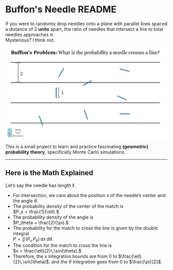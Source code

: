 # Buffon's Needle README

If you were to randomly drop needles onto a plane with parallel lines spaced a distance of 2 **units** apart, the ratio of needles that intersect a line to total needles approaches $\pi$.  
Mysterious? I think not.

![Buffon’s Needle Demo](buffons-needle-visual.png)

This is a small project to learn and practice fascinating **(geometric) probability theory**, specifically Monte Carlo simulations.

---

## Here is the Math Explained

Let’s say the needle has length $\ell$.

- For intersection, we care about the position $x$ of the needle’s center and the angle $\theta$.
- The probability density of the center of the match is  
  $P_x = \frac{1}{\ell}.$
- The probability density of the angle is  
  $P_\theta = \frac{2}{\pi}.$
- The probability for the match to cross the line is given by the double integral  
  $P = \iint (P_x \,P_\theta)\,dx\,d\theta.$
- The condition for the match to cross the line is  
  $x < \frac{\ell}{2}\,\sin(\theta).$
- Therefore, the $x$ integration bounds are from $0$ to $\frac{\ell}{2}\,\sin(\theta)$, and the $\theta$ integration goes from $0$ to $\frac{\pi}{2}$.
